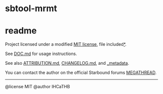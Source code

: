 # sbtool-mrmt
# readme

Project licensed under a modified [MIT license], file included[*].

See [DOC.md] for usage instructions.

See also [ATTRIBUTION.md], [CHANGELOG.md], and [_metadata].

You can contact the author on the official Starbound forums [MEGATHREAD].

[MIT license]: LICENSE
[*]: https://opensource.org/licenses/MIT
[ATTRIBUTION.md]: ATTRIBUTION.md
[CHANGELOG.md]: ../master/CHANGELOG.md
[DOC.md]: DOC.md
[_metadata]: _metadata
[MEGATHREAD]: http://community.playstarbound.com/threads/124193/

---

@license MIT
@author IHCaTHB
